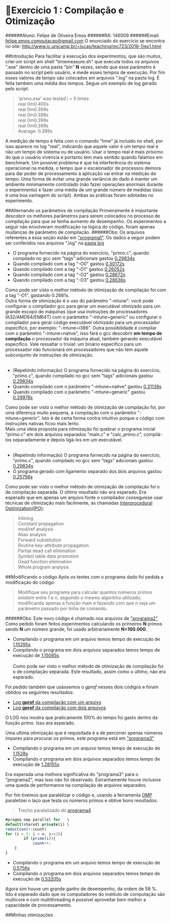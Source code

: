Exercício 1 : Compilação e Otimização
===================
######Aluno: Felipe de Oliveira Emos
######RA: 146009
######Email: felipe.emos.computacao@gmail.com
O enunciado do exercício se encontra no site: http://www.ic.unicamp.br/~lucas/teaching/mc723/2016-1/ex1.html

##Introdução
Para facilitar a execução dos experimentos, que são muitos, criei um script em shell "timemeasure.sh" que executa todos os arquivos ".exe" dentro de uma pasta "bin" **N** vezes, sendo que esse parâmetro é passado no script pelo usuário, e mede esses tempos de execução. Por fim esses valores de tempo são colocados em arquivos ".log" na pasta log. É feita também uma média dos tempos. Segue um exemplo de log gerado pelo script:

> 'primo.exe' was tested i = 5 times </br>
> real	0m0.400s </br>
> real	0m0.399s </br>
> real	0m0.398s </br>
> real	0m0.399s </br>
> real	0m0.399s </br>
> Avarage:  0.399s </br>

A medição de tempo é feita com o comando "time" já incluído no shell, por isso aparece no log "real", indicando que aquele valor é um tempo real e não um tempo de sistema ou de usuário. Usar o tempo real é mais próximo do que o usuário vivencia e portanto tem mais sentido quando falamos em benchmark. Um possível problema é que há interferência do sistema operacional na medida, o tempo que o escalonador de processos demora para dar poder de processamento à aplicação vai entrar na medição de tempo. Uma forma de evitar uma grande variância do dado é manter um ambiente minimamente controlado (não fazer operações anormais durante o experimento) e fazer uma média de um grande número de medidas (isso é uma boa vantagem do script). Ambas as práticas foram adotadas no experimento.

##Alternando os parâmetros de compilação
Primeiramente é importante descobrir os melhores parâmetros para serem colocados no processo de compilação para que se tenha aumento de desempenho. Os experimentos a seguir não envolveram modificação na lógica do código, foram apenas mudanças de parâmetro de compilação.
######Obs: Os arquivos referentes a essa seção estão em ["programa1"](src/programa1). Os dados a seguir podem ser conferidos nos arquivos ".log" na [pasta log](log/)
* O programa fornecido na página do exercício, "primo.c", quando compilado no gcc sem "tags" adicionais gastou [0.29834s](log/programa1/EX1_primo.log)
* Quando compilado com a tag "-O0" gastou [0.30172s](log/programa1/EX4_primo_O0.log)
* Quando compilado com a tag "-O1" gastou [0.26052s](log/programa1/EX5_primo_O1.log)
* Quando compilado com a tag "-O2" gastou [0.28672s](log/programa1/EX6_primo_O2.log)
* Quando compilado com a tag "-O3" gastou [0.28636s](log/programa1/EX7_primo_O3.log)



Como pode ser visto o melhor método de otimização de compilação foi com a tag "-O1", gastando 0.2681s.
</br>Outra forma de otimização é o uso do parâmetro "-mtune": você pode configurar o compilador gcc para gerar um executável otimizado para um grande escopo de máquinas (que usa instruções de processadores IA32/AMD64/EM64T) com o parâmetro "-mtune=generic" ou configurar o compilador para gerar código executável otimizado para um processador específico, por exemplo: "-mtune=i386". Outra possibilidade é compilar com o parâmetro "-mtune=native", isso fará o gcc descobrir **em tempo de compilação** o processador da máquina atual, também gerando executável específico. Vale ressaltar o trivial: um binário específico para um processador não funcionará em processadores que não tem aquele subconjunto de instruções de otimização.
</br></br>
* (Repetindo informação) O programa fornecido na página do exercício, "primo.c", quando compilado no gcc sem "tags" adicionais gastou [0.29834s](log/programa1/EX1_primo.log)
* Quando compilado com o parâmetro "-mtune=native" gastou [0.31138s](log/programa1/EX2_primo_mtune_native.log)
* Quando compilado com o parâmetro "-mtune=generic" gastou [0.29978s](log/programa1/EX3_primo_mtune_generic.log)



Como pode ser visto o melhor método de otimização de compilação foi, por uma diferença muito pequena, a compilação com o parâmetro "-mtune=generic". Isto é de certa forma contra intuitivo porque o código com instruções nativas ficou mais lento.
</br>Mais uma ideia proposta para otimização foi quebrar o programa inicial "primo.c" em dois arquivos separados "main.c" e "calc_primo.c", compilá-los separadamente e depois ligá-los em um executável.
</br></br>
* (Repetindo informação) O programa fornecido na página do exercício, "primo.c", quando compilado no gcc sem "tags" adicionais gastou [0.29834s](log/programa1/EX1_primo.log)
* O programa gerado com ligamento separado dos dois arquivos gastou [0.25756s](log/programa1/EX8_primo_Linking.log)



Como pode ser visto o melhor método de otimização de compilação foi o de compilação separada. O último resultado não era esperado. Era esperado que em apenas um arquivo fonte o compilador conseguisse usar técnicas de otimização mais facilmente, as chamadas [Interprocedural Optimization(IPO)](https://en.wikipedia.org/wiki/Interprocedural_optimization):

> Inlining </br>
> Constant propagation </br>
> mod/ref analysis </br>
> Alias analysis </br>
> Forward substitution </br>
> Routine key-attribute propagation </br>
> Partial dead call elimination </br>
> Symbol table data promotion </br>
> Dead function elimination </br>
> Whole program analysis </br>

##Modificando o código
Após os testes com o programa dado foi pedida a modificação do código:
> Modifique seu programa para calcular quantos números primos existem entre 1 e n, seguindo o mesmo algoritmo utilizado, modificando apenas a função main e fazendo com que n seja um parâmetro passado por linha de comando.

######Obs: Este novo código é chamado nos arquivos de ["programa2"](src/programa2)
Como pedido foram feitos experimentos calculando os primeiros **N** primos sendo **N** um número grande, foi usado arbitrariamente **N=100.000**.
* Compilando o programa em um arquivo temos tempo de execução de [1.15295s](log/programa2/EX1_primo.log)
* Compilando o programa em dois arquivos separados temos tempo de execução de [1.15085s](log/programa2/EX2_primo_Linking.log)
</br></br>
Como pode ser visto o melhor método de otimização de compilação foi o de compilação separada. Este resultado, assim como o último, não era esperado.

Foi pedido também que usássemos o *gprof* nesses dois códigos e foram obtidos os seguintes resultados:
* [Log **gprof** da compilação com um arquivo](log/programa2/analysis1.txt)
* [Log **gprof** da compilação com dois arquivos](log/programa2/analysis2.txt)

O LOG nos mostra que praticamente 100% do tempo foi gasto dentro da função primo. Isso era esperado.

Uma ultima otimização que é requisitada é a de percorrer apenas números ímpares para procurar os primos, este programa está em ["programa3"](src/programa3)
* Compilando o programa em um arquivo temos tempo de execução de [1.1528s](log/programa3/EX1_primo.log)
* Compilando o programa em dois arquivos separados temos tempo de execução de [1.28155s](log/programa3/EX2_primo_Linking.log)

Era esperada uma melhora significativa do "programa3" para o "programa2", mas isso não foi observado. Estranhamente houve inclusive uma queda de performance na compilação de arquivos separados.

Por fim tivemos que paralelizar o código e, usando a ferramenta [OMP](https://computing.llnl.gov/tutorials/openMP/) paralelizei o laço que testa os números primos e obtive bons resultados.
> Trecho paralelizado do [programa4](src/programa4)
```javascript
#pragma omp parallel for   \
default(shared) private(i) \
reduction(+:count) 
for (i = 3; i < n; i+=2){
		if (primo(i)){
			count++;
	}
}
```

* Compilando o programa em um arquivo temos tempo de execução de [0.5756s](log/programa4/EX1_primo.log)
* Compilando o programa em dois arquivos separados temos tempo de execução de [0.53205s](log/programa4/EX2_primo_Linking.log)
 
Agora sim houve um grande ganho de desempenho, da ordem de 58 %. Isto é esperado dado que os computadores do instituto de computação são multicore e com multithreading é possível aproveitar bem melhor a capacidade de processamento.

##Minhas otimizações
